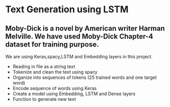 # Text Generation using LSTM

## Moby-Dick is a novel by American writer Harman Melville. We have used Moby-Dick Chapter-4 dataset for training purpose.

We are using Keras,spacy,LSTM and Embedding layers in this project.

- Reading in file as a string text
- Tokenize and clean the text using spacy
- Organize into sequences of tokens (25 trained words and one target word)
- Encode sequence of words using Keras
- Create a model using Embedding, LSTM and Dense layers
- Function to generate new text



